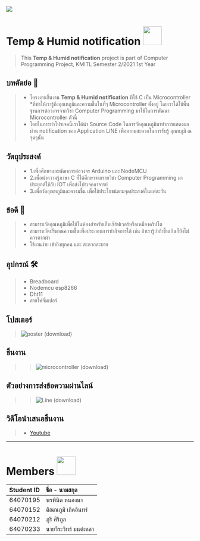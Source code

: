 ![](https://i.pinimg.com/originals/62/bd/cc/62bdcce8c60574d8dc39f343a21c587b.gif)
# Temp & Humid notification <img src=https://pa1.narvii.com/7608/9ef8bdeaa513398af8b27e2bd7bd1bf02870a881r1-444-480_hq.gif  width="50">
> This __Temp & Humid notification__  project is part of Computer Programming Project, KMITL Semester 2/2021 1st Year
 ## บทคัดย่อ 📝
> *  โครงงานชิ้นงาน __Temp & Humid notification__  ทีใช้ C เป็น Microcontroller
> *ทีทำให้เรารู้ถึงอุณหภูมิและความชื้นในที่ๆ Microcontroller ตั้งอยู่ โดยเราได้ใช้พื้นฐานการต่อวงจรจากวิชา Computer Programming มาใช้ในการพัฒนา Microcontroller ตัวนี้
> * โดยในการทำโปรเจคนี้เราได้นำ Source Code ในการวัดอุณหภูมิมาทำการแสดงผลผ่าน notification ของ Application LINE เพื่อความสะดวกในการรับรู้ อุณหภูมิ ณ จุดๆนั้น
## วัตถุประสงค์ 
> * 1.เพื่อศึกษาและพัฒาการต่อวงจร Arduino และ NodeMCU
> * 2.เพื่อนำความรู้ภาษา C ที่ได้ศึกษาจากรายวิชา Computer Programming มาประยุกต์ใช้กับ IOT เพื่อส่งโปรเจคอาจารย์
> * 3.เพื่อวัดอุณหภูมิและความชื้น เพื่อใช้ประโยชน์ตามจุดประสงค์ในแต่ละวัน
## ข้อดี 💚
> * สามารถวัดอุณหภูมิเพื่อใช้ในห้องสำหรับเก็บเซิร์ฟเวอร์หรือเหมืองคริปโต
> * สามารถวัดปริมาณความชื้นเพื่อประกอบการทำกิจการได้ เช่น ถ้าเรารู้ว่าถ้าชื้นเกินก็ยังไม่ควรตากผ้า
> * ใช้งานง่าย เข้าถึงทุกคน และ สะดวกสะบาย
## อุปกรณ์ 🛠
> * Breadboard
> * Nodemcu esp8266
> * Dht11
> * สายไฟจั้มเปอร์
## โปสเตอร์
> ![poster (download)](https://scontent-kut2-2.xx.fbcdn.net/v/t1.15752-9/279096590_970162667025800_5857552027907475966_n.jpg?stp=dst-jpg_p1080x2048&_nc_cat=103&ccb=1-6&_nc_sid=ae9488&_nc_eui2=AeElEnGTjXPKLM2xIhNRriywCSd-g7OEBgIJJ36Ds4QGAqHJPmSj2cMbAW38ELWRVPZbWc7XWa_uMrTitLEpih1X&_nc_ohc=TkLx-2CmRTEAX8RbAB_&tn=BSiyh6Im02iDlUIH&_nc_ht=scontent-kut2-2.xx&oh=03_AVKwsGpbU3WcLSmtBHMc0f4qz-i4dUveBosXHaXwqm4FNg&oe=62A4AC26)
## ชิ้นงาน
> >  ![microcontroller (download)](https://scontent-kut2-1.xx.fbcdn.net/v/t1.15752-9/279963943_378952927534906_8536625025542008159_n.jpg?_nc_cat=100&ccb=1-6&_nc_sid=ae9488&_nc_ohc=50O81vs6mQgAX8DAQA_&_nc_ht=scontent-kut2-1.xx&oh=03_AVJYVdUe66SoytA8zIMy-K1juqMAkZ-jcCAtGAgZju6NHg&oe=62A2F48F)
## ตัวอย่างการส่งข้อความผ่านไลน์
> >  ![Line (download)](https://scontent-kut2-2.xx.fbcdn.net/v/t1.15752-9/280013869_416779029924156_5934724020370393180_n.jpg?_nc_cat=102&ccb=1-6&_nc_sid=ae9488&_nc_eui2=AeGzEgpi14I1ylnfCfT60Cvw36xSUgmy52vfrFJSCbLnaxn-6qf4F7SeyOyyZfaLGLou4SHUnTLi9_pWDgum-Uhe&_nc_ohc=hnNbDlHxb0AAX8aSLKz&_nc_ht=scontent-kut2-2.xx&oh=03_AVIQ66YAsjOiNNO0Y14ACuk3-FUjZ4m1c8SYcHDwqKtsxA&oe=62A0F38F)
## วิดีโอนำเสนอชิ้นงาน
> * [Youtube](https://www.youtube.com/watch?v=g0TveA3Xgcw)
---
# Members <img src="https://www.iwlconsulting.com/wp-content/uploads/2020/09/teamwork-icon-200x200-1.gif"  width="50">

| Student ID | ชื่อ - นามสกุล |
| :--------  | :-------- |
|   64070195 |   พรพินิต หนองนา |
|   64070152 |   ติณณภูมิ เกิดอินทร์   |
|   64070212 |   ภูริ ศิริภูล  |
|   64070233 |   นายวีระวิทธ์ มนต์เหลา |
